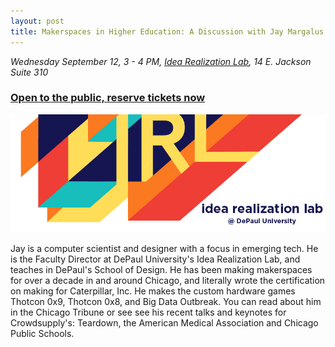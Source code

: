```yaml
---
layout: post
title: Makerspaces in Higher Education: A Discussion with Jay Margalus
---
```

*Wednesday September 12, 3 - 4 PM, [Idea Realization Lab](http://irl.depaul.edu/), 14 E. Jackson Suite 310*

### [Open to the public, reserve tickets now](https://www.eventbrite.com/e/makerspaces-in-higher-education-a-discussion-with-jay-margalus-tickets-49653767756?utm_source=eb_email&utm_medium=email&utm_campaign=order_confirmation_email&utm_term=eventname&ref=eemailordconf)

![flyer](/images/IRL.jpg "IRL.jpg")
 
Jay is a computer scientist and designer with a focus in emerging tech. He is the Faculty Director at DePaul University's Idea Realization Lab, and teaches in DePaul's School of Design. He has been making makerspaces for over a decade in and around Chicago, and literally wrote the certification on making for Caterpillar, Inc. He makes the custom hardware games Thotcon 0x9, Thotcon 0x8, and Big Data Outbreak. You can read about him in the Chicago Tribune or see see his recent talks and keynotes for Crowdsupply's: Teardown, the American Medical Association and Chicago Public Schools.
